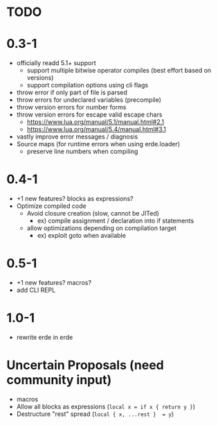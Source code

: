 # TODO

# 0.3-1

- officially readd 5.1+ support
  - support multiple bitwise operator compiles (best effort based on versions)
  - support compilation options using cli flags
- throw error if only part of file is parsed
- throw errors for undeclared variables (precompile)
- throw version errors for number forms
- throw version errors for escape valid escape chars
  - https://www.lua.org/manual/5.1/manual.html#2.1
  - https://www.lua.org/manual/5.4/manual.html#3.1
- vastly improve error messages / diagnosis
- Source maps (for runtime errors when using erde.loader)
  - preserve line numbers when compiling

# 0.4-1

- +1 new features? blocks as expressions?
- Optimize compiled code
  - Avoid closure creation (slow, cannot be JITed)
    - ex) compile assignment / declaration into if statements
  - allow optimizations depending on compilation target
    - ex) exploit goto when available

# 0.5-1

- +1 new features? macros?
- add CLI REPL

# 1.0-1

- rewrite erde in erde

# Uncertain Proposals (need community input)

- macros
- Allow all blocks as expressions (`local x = if x { return y }`)
- Destructure "rest" spread (`local { x, ...rest }  = y`)
